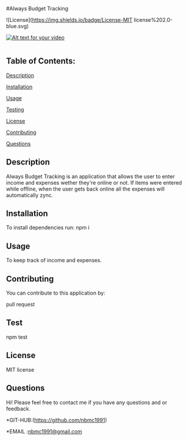 #Always Budget Tracking


  ![License](https://img.shields.io/badge/License-MIT license%202.0-blue.svg)

  [![Alt text for your video]()]()

  ![]()


## Table of Contents:


[Description](#description)


[Installation](#installation)

[Usage](#usage)


[Testing](#testing)


[License](#license)


[Contributing](#contributing)


[Questions](#questions)



## Description

Always Budget Tracking is an application that allows the user to enter income and expenses wether they're online or not. If items were entered while offline, when the user gets back online all the expenses will automatically zync.

## Installation

To install dependencies run:
npm i 

## Usage 

To keep track of income and expenses.

## Contributing

You can contribute to this application by:

pull request

## Test 

npm test

## License 

 MIT license

## Questions 
Hi! 
Please feel free to contact me if you have any questions and     or feedback.


*GIT-HUB:(https://github.com/nbmc1991)

*EMAIL :nbmc1991@gmail.com
  


